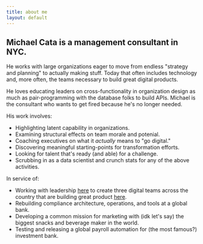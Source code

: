 ```yaml
---
title: about me
layout: default
---
```


## Michael Cata is a management consultant in NYC. 

He works with large organizations eager to move from endless "strategy and planning" to actually making stuff. Today that often includes technology and, more often, the teams necessary to build great digital products. 

He loves educating leaders on cross-functionality in organization design as much as pair-programming with the database folks to build APIs. Michael is the consultant who wants to get fired because he's no longer needed.

His work involves:

*  Highlighting latent capability in organizations. 
*  Examining structural effects on team morale and potenial. 
*  Coaching executives on what it *actually* means to "go digital." 
*  Discovering meaningful starting-points for transformation efforts. 
*  Looking for talent that's ready (and able) for a challenge. 
*  Scrubbing in as a data scientist and crunch stats for any of the above activities.


In service of:

*  Working with leadership [here](https://www.argolimited.com/pages/argo-group-home) to create three digital teams across the country that are building great product [here](eager.to). 
*  Rebuilding compliance architecture, operations, and tools at a global bank.
*  Developing a common mission for marketing with (idk let's say) the biggest snacks and beverage maker in the world.
*  Testing and releasing a global payroll automation for (the most famous?) investment bank.


<!-- **It's hard to believe, but productivity has slowed across the world.** It's harder to get things done despite the fact we are healthier, more educated, and in the midst of unprecedented access to capital. It's the best time in [human history to be alive](http://www.slideshare.net/exitcreative/organizational-design-in-the-21st-century), yet leaders see untapped opportunity every single day and front line employees feel constrained by bureaucracy. 

**Everyone's trying to do the right thing, but it's still a clusterf&$*.**  

The same questions emerge whether it's a too-big-to-fail bank, soft-drink conglomerate, or a United States government agency. Makers, leaders, and shareholders want to know:  

1.	How do we build technology and scale solutions?  
2.	Our organization feels clunky, what should we do about our workforce and structure?  

But it's rare to see those concerns expressed together. You can imagine certain corporate demographics asking one version over the other. COO/CIOs ask the former under increasing pressure to transform legacy processes and systems into automated, digital solutions. Everyone else in management is feeling the strains of last century's management thesis, they're asking the latter.   

The irony is that both questions identify the same tension. Making anything today requires not only the use of technology but it's creation, maintenance and improvement. Few understand how to incorporate new tools and fewer grasp what's necessary to build an environment for an entirely different behavior and cadence of the workplace. 

I've worked with organizations that fall in the buckets above and help teams focus 

| **Organization Strategy** <br> <br> | **Data Science** <br> <br> | **Fun!** <br> <br>|
| [Book Notice]({{base}}/about) <br> <br> [My Reading List]({{base}}/about) <br> <br>  [DoD's Transformation Challenges](http://www.thestrategybridge.com/the-bridge/2015/11/21/joint-forces-of-change-for-the-futureofwar) |  [Predicting Enron's Collapse]({{base}}/2015/07/01/enron-app.html) <br> <br> [The (Other) Cost of Subway Construction]({{base}}/2016/01/05/taxi-externality.html) <br> <br> [Overtime's Effect on DUIs]({{base}}/2016/06/18/overserved.html)  |  [AC/DC + Public Policy]({{base}}/2016/06/18/rocknoise.html) <br> <br> [We Lead Tested Our Apartment!]({{base}}/2016/07/03/pb-test.html) <br> <br> [Don't Eat Hotdogs in Midtown]({{base}}/2016/01/05/street-meat.html) |







Traditional structures of "the IT shop" and "the business" operating in silos are breaking at the seams in a world that demands   

People in developed countries have never been so educated, healthy, or ambitious in human existence. Capital (software, manufacturing tools, network infrastructure) has never been as accessible or scalable in the history of economics. Yet, productivity has been slowing since the mid-80s. Global growth is anemic. Shocking facts for anyone who's used a computer, perhaps expected for those who use computers with others.   

People and capital aren't the problem. It's where they intersect: the organization. Most large institutions don't trust their team members to make decisions in isolation. There are endless rounds of analysis and vetting, approvals and sign-offs. Consensus is the default mode of discussion and decision making is at best opaque, at worst: nonexistent.  






Most are not fit to survive in an era where a twelve person company with an AWS account can create a better product, faster than a billion dollar business unit. 

Why? Because most billion dollar business units aren't structured in small, multidisciplinary teams oriented on an inspiring purpose and given the autonomy to ship product to users.

The larger you are, the harder it is to [actively] manage the core economic decisions that determine the structure and composition of your team(s). 

"Millennials" have become canaries in the coal mine. Top graduates from top schools are trading offers from banks and law firms for start-ups on the bet that their intuition is stronger than "legacy firms." Turnover within entry level Fortune 500 programs has grown to 75%.




A)  A fuck-ton of dependencies and lack of autonomy at lower levels of the organization (think about needing CEO approval to buy a MacBook or escalation to a Vice Admiral for access to an API)

B) Culture of hoarding and hiding, instead of finding complementary efforts. 

C)  Restrictive financing models and internal capital allocation

D)  Poor team design lacking either the requisite capabilities and/or a strong product owner 


<br>
<br>
<br>
<br>
<br>
<br> -->



